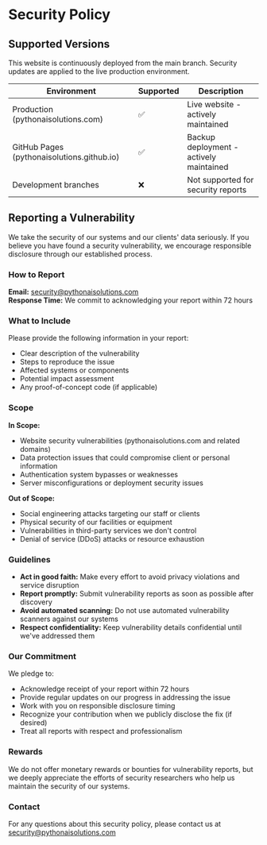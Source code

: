 # Security Policy

## Supported Versions

This website is continuously deployed from the main branch. Security updates are applied to the live production environment.

| Environment | Supported          | Description |
| ----------- | ------------------ | ----------- |
| Production (pythonaisolutions.com) | :white_check_mark: | Live website - actively maintained |
| GitHub Pages (pythonaisolutions.github.io) | :white_check_mark: | Backup deployment - actively maintained |
| Development branches | :x: | Not supported for security reports |

## Reporting a Vulnerability

We take the security of our systems and our clients' data seriously. If you believe you have found a security vulnerability, we encourage responsible disclosure through our established process.

### How to Report

**Email:** security@pythonaisolutions.com  
**Response Time:** We commit to acknowledging your report within 72 hours

### What to Include

Please provide the following information in your report:
- Clear description of the vulnerability
- Steps to reproduce the issue
- Affected systems or components
- Potential impact assessment
- Any proof-of-concept code (if applicable)

### Scope

**In Scope:**
- Website security vulnerabilities (pythonaisolutions.com and related domains)
- Data protection issues that could compromise client or personal information
- Authentication system bypasses or weaknesses
- Server misconfigurations or deployment security issues

**Out of Scope:**
- Social engineering attacks targeting our staff or clients
- Physical security of our facilities or equipment
- Vulnerabilities in third-party services we don't control
- Denial of service (DDoS) attacks or resource exhaustion

### Guidelines

- **Act in good faith:** Make every effort to avoid privacy violations and service disruption
- **Report promptly:** Submit vulnerability reports as soon as possible after discovery
- **Avoid automated scanning:** Do not use automated vulnerability scanners against our systems
- **Respect confidentiality:** Keep vulnerability details confidential until we've addressed them

### Our Commitment

We pledge to:
- Acknowledge receipt of your report within 72 hours
- Provide regular updates on our progress in addressing the issue
- Work with you on responsible disclosure timing
- Recognize your contribution when we publicly disclose the fix (if desired)
- Treat all reports with respect and professionalism

### Rewards

We do not offer monetary rewards or bounties for vulnerability reports, but we deeply appreciate the efforts of security researchers who help us maintain the security of our systems.

### Contact

For any questions about this security policy, please contact us at security@pythonaisolutions.com 
